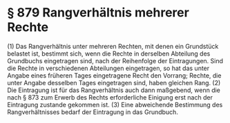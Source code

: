 # § 879 Rangverhältnis mehrerer Rechte
(1) Das Rangverhältnis unter mehreren Rechten, mit denen ein Grundstück belastet ist, bestimmt sich, wenn die Rechte in derselben Abteilung des Grundbuchs eingetragen sind, nach der Reihenfolge der Eintragungen. Sind die Rechte in verschiedenen Abteilungen eingetragen, so hat das unter Angabe eines früheren Tages eingetragene Recht den Vorrang; Rechte, die unter Angabe desselben Tages eingetragen sind, haben gleichen Rang.
(2) Die Eintragung ist für das Rangverhältnis auch dann maßgebend, wenn die nach § 873 zum Erwerb des Rechts erforderliche Einigung erst nach der Eintragung zustande gekommen ist.
(3) Eine abweichende Bestimmung des Rangverhältnisses bedarf der Eintragung in das Grundbuch.